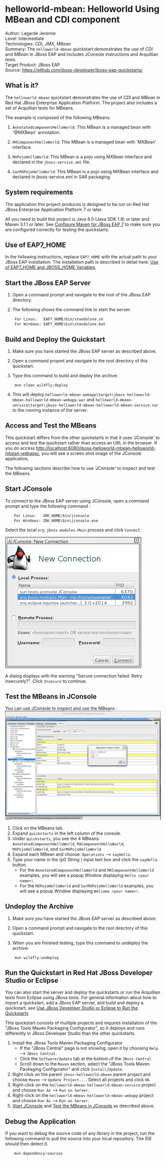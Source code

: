 helloworld-mbean: Helloworld Using MBean and CDI component
======================================================
Author: Lagarde Jeremie  
Level: Intermediate  
Technologies: CDI, JMX, MBean  
Summary: The `helloworld-mbean` quickstart demonstrates the use of *CDI* and *MBean* in JBoss EAP and includes JConsole instructions and Arquillian tests.  
Target Product: JBoss EAP  
Source: <https://github.com/jboss-developer/jboss-eap-quickstarts/>  

What is it?
-----------

The `helloworld-mbean` quickstart demonstrates the use of *CDI* and *MBean* in Red Hat JBoss Enterprise Application Platform. The project also includes a set of Arquillian tests for MBeans.

The example is composed of the following MBeans:

1. `AnnotatedComponentHelloWorld`: This MBean is a managed bean with '@MXBean' annotation.

1. `MXComponentHelloWorld`:  This MBean is a managed bean with 'MXBean' interface.

1. `MXPojoHelloWorld`:  This MBean is a pojo using MXBean interface and declared in the `jboss-service.xml` file.

1. `SarMXPojoHelloWorld`:  This MBean is a pojo using MXBean interface and declared in jboss-service.xml in SAR packaging.

System requirements
-------------------

The application this project produces is designed to be run on Red Hat JBoss Enterprise Application Platform 7 or later. 

All you need to build this project is Java 8.0 (Java SDK 1.8) or later and Maven 3.1.1 or later. See [Configure Maven for JBoss EAP 7](https://github.com/jboss-developer/jboss-developer-shared-resources/blob/master/guides/CONFIGURE_MAVEN_JBOSS_EAP7.md#configure-maven-to-build-and-deploy-the-quickstarts) to make sure you are configured correctly for testing the quickstarts.


Use of EAP7_HOME
---------------

In the following instructions, replace `EAP7_HOME` with the actual path to your JBoss EAP installation. The installation path is described in detail here: [Use of EAP7_HOME and JBOSS_HOME Variables](https://github.com/jboss-developer/jboss-developer-shared-resources/blob/master/guides/USE_OF_EAP7_HOME.md#use-of-eap_home-and-jboss_home-variables).


Start the JBoss EAP Server
-------------------------

1. Open a command prompt and navigate to the root of the JBoss EAP directory.
2. The following shows the command line to start the server:

        For Linux:   EAP7_HOME/bin/standalone.sh
        For Windows: EAP7_HOME\bin\standalone.bat

 
Build and Deploy the Quickstart
-------------------------

1. Make sure you have started the JBoss EAP server as described above.
2. Open a command propmt and navigate to the root directory of this quickstart.
3. Type this command to build and deploy the archive:

        mvn clean wildfly:deploy

4. This will deploy `helloworld-mbean-webapp\target\jboss-helloworld-mbean-helloworld-mbean-webapp.war` and `helloworld-mbean-service\target\jboss-helloworld-mbean-helloworld-mbean-service.sar` to the running instance of the server.


Access and Test the MBeans
--------------------------

This quickstart differs from the other quickstarts in that it uses 'JConsole' to access and test the quickstart rather than access an URL in the browser. If you do access <http://localhost:8080/jboss-helloworld-mbean-helloworld-mbean-webapp/>, you will see a screen shot image of the JConsole application,

The following sections describe how to use 'JConsole' to inspect and test the MBeans. 

Start JConsole
--------------

To connect to the JBoss EAP server using JConsole, open a command prompt and type the following command :

        For Linux:   JDK_HOME/bin/jconsole
        For Windows: JDK_HOME\bin\jconsole.exe

Select the local `org.jboss.modules.Main` process and click `Connect`.

![MBeans in JConsole Connection](helloworld-mbean-webapp/src/main/webapp/jconsole_connection.png)

A dialog displays with the warning "Secure connection failed. Retry insecurely?". Click `Insecure` to continue.

Test the MBeans in JConsole
---------------------------

You can use JConsole to inspect and use the MBeans :
![MBeans in JConsole](helloworld-mbean-webapp/src/main/webapp/jconsole.png)

1. Click on the MBeans tab.
2. Expand `quickstarts` in the left column of the console.
3. Under `quickstarts`, you see the 4 MBeans: `AnnotatedComponentHelloWorld`, `MXComponentHelloWorld`, `MXPojoHelloWorld`, and `SarMXPojoHelloWorld`
4. Expand each MBean and choose: `Operations` --> `sayHello`.
5. Type your name in the (p0 String ) input text box and click the `sayHello` button.
   * For the `AnnotatedComponentHelloWorld` and `MXComponentHelloWorld` examples, you will see a popup Window displaying `Hello <your name>!`.
   * For the `MXPojoHelloWorld` and `SarMXPojoHelloWorld` examples, you will see a popup Window displaying `Welcome <your name>!`.


Undeploy the Archive
--------------------

1. Make sure you have started the JBoss EAP server as described above.
2. Open a command prompt and navigate to the root directory of this quickstart.
3. When you are finished testing, type this command to undeploy the archive:

        mvn wildfly:undeploy


Run the Quickstart in Red Hat JBoss Developer Studio or Eclipse
-------------------------------------
You can also start the server and deploy the quickstarts or run the Arquillian tests from Eclipse using JBoss tools. For general information about how to import a quickstart, add a JBoss EAP server, and build and deploy a quickstart, see [Use JBoss Developer Studio or Eclipse to Run the Quickstarts](https://github.com/jboss-developer/jboss-developer-shared-resources/blob/master/guides/USE_JBDS.md#use-jboss-developer-studio-or-eclipse-to-run-the-quickstarts) 

This quickstart consists of multiple projects and requires installation of the "JBoss Tools Maven Packaging Configurator", so it deploys and runs differently in JBoss Developer Studio than the other quickstarts.

1. Install the JBoss Tools Maven Packaging Configurator
   * If the "JBoss Central" page is not showing, open it by choosing `Help` --> `JBoss Central`.
   * Click the `Software/Update` tab at the bottom of the `JBoss Central`.
   * Scroll down to the `Maven` section, select the "JBoss Tools Maven Packaging Configurator" and click `Install/Update`.
2. Right click on the parent `jboss-helloworld-mbean` parent project and choose `Maven` --> `Update Project...`. Select all projects and click `OK`.
3. Right-click on the `helloworld-mbean-helloworld-mbean-service` project and choose `Run As` --> `Run on Server`. 
4. Right-click on the `helloworld-mbean-helloworld-mbean-webapp` project and choose `Run As` --> `Run on Server`. 
5. [Start JConsole](#start-jconsole) and [Test the MBeans in JConsole](#test-the-mbeans-in-jconsole) as described above.

Debug the Application
------------------------------------

If you want to debug the source code of any library in the project, run the following command to pull the source into your local repository. The IDE should then detect it.

        mvn dependency:sources

